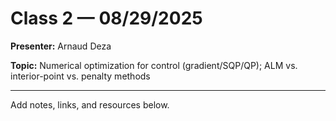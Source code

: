 # Class 2 — 08/29/2025

**Presenter:** Arnaud Deza

**Topic:** Numerical optimization for control (gradient/SQP/QP); ALM vs. interior-point vs. penalty methods

---

Add notes, links, and resources below.

